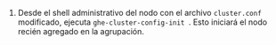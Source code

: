 1. Desde el shell administrativo del nodo con el archivo `cluster.conf` modificado, ejecuta `ghe-cluster-config-init `. Esto iniciará el nodo recién agregado en la agrupación.
